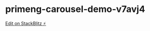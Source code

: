 # primeng-carousel-demo-v7avj4

[Edit on StackBlitz ⚡️](https://stackblitz.com/edit/primeng-carousel-demo-v7avj4)